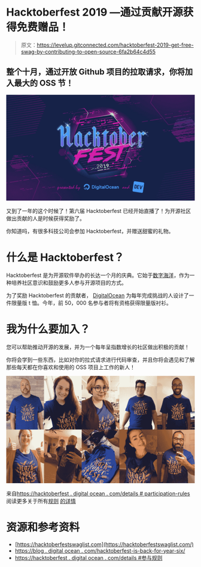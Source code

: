 # Hacktoberfest 2019 —通过贡献开源获得免费赠品！

> 原文：<https://levelup.gitconnected.com/hacktoberfest-2019-get-free-swag-by-contributing-to-open-source-6fa2b64c4d55>

## 整个十月，通过开放 Github 项目的拉取请求，你将加入最大的 OSS 节！

![](img/b423763a77a1625bead85a516895126b.png)

又到了一年的这个时候了！第六届 Hacktoberfest 已经开始直播了！为开源社区做出贡献的人是时候获得奖励了。

你知道吗，有很多科技公司会参加 Hacktoberfest，并赠送甜蜜的礼物。

# 什么是 Hacktoberfest？

Hacktoberfest 是为开源软件举办的长达一个月的庆典。它始于[数字海洋](https://hacktoberfest.digitalocean.com)，作为一种培养社区意识和鼓励更多人参与开源项目的方式。

为了奖励 Hacktoberfest 的贡献者， [DigitalOcean](https://hacktoberfest.digitalocean.com) 为每年完成挑战的人设计了一件限量版 t 恤。今年，前 50，000 名参与者将有资格获得限量版衬衫。

# 我为什么要加入？

您可以帮助推动开源的发展，并为一个每年呈指数增长的社区做出积极的贡献！

你将会学到一些东西，比如对你的拉式请求进行代码审查，并且你将会遇见和了解那些每天都在你喜欢和使用的 OSS 项目上工作的新人！

![](img/df1555703754e02a82d7e019b97bf2bd.png)

来自[https://hacktoberfest . digital ocean . com/details # participation-rules](https://medium.com/u/8df3bf3c40ae#participation-rules)阅读更多关于所有[规则](https://hacktoberfest.digitalocean.com/details#participation-rules) [的详情](https://hacktoberfest.digitalocean.com/details#participation-rules)

# 资源和参考资料

*   [https://hacktoberfestswaglist.com](https://hacktoberfestswaglist.com/)
*   [https://blog . digital ocean . com/hacktoberfest-is-back-for-year-six/](https://blog.digitalocean.com/hacktoberfest-is-back-for-year-six/)
*   [https://hacktoberfest . digital ocean . com/details #参与规则](https://hacktoberfest.digitalocean.com/details#participation-rules)